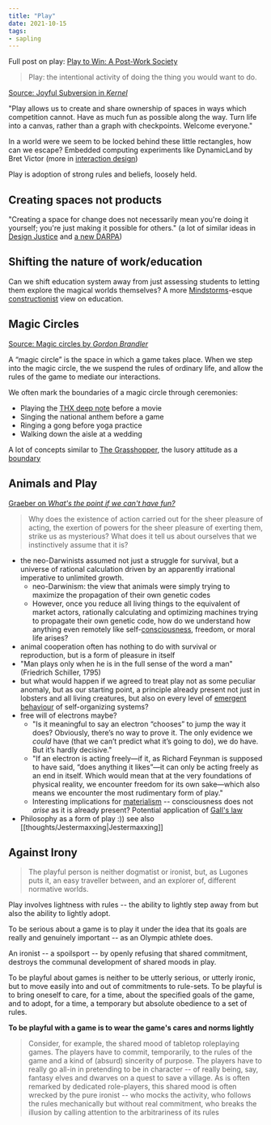 ```yaml
---
title: "Play"
date: 2021-10-15
tags:
- sapling
---
```


Full post on play: [Play to Win: A Post-Work Society](posts/play.md)

> Play: the intentional activity of doing the thing you would want to do. 

[Source: Joyful Subversion in *Kernel*](https://kernel.community/en/learn/module-1/joyful-subversion)

"Play allows us to create and share ownership of spaces in ways which competition cannot. Have as much fun as possible along the way. Turn life into a canvas, rather than a graph with checkpoints. Welcome everyone."

In a world were we seem to be locked behind these little rectangles, how can we escape? Embedded computing experiments like DynamicLand by Bret Victor (more in [interaction design](thoughts/interaction%20design.md))

Play is adoption of strong rules and beliefs, loosely held.

## Creating spaces not products
"Creating a space for change does not necessarily mean you're doing it yourself; you're just making it possible for others." (a lot of similar ideas in [Design Justice](thoughts/Design%20Justice.md) and [a new DARPA](thoughts/research%20institutions.md))

## Shifting the nature of work/education
Can we shift education system away from just assessing students to letting them explore the magical worlds themselves? A more [Mindstorms](thoughts/Mindstorms.md)-esque [constructionist](thoughts/constructionist.md) view on education.

## Magic Circles
[Source: Magic circles by *Gordon Brandler*](https://subconscious.substack.com/p/magic-circles)

A “magic circle” is the space in which a game takes place. When we step into the magic circle, the we suspend the rules of ordinary life, and allow the rules of the game to mediate our interactions.

We often mark the boundaries of a magic circle through ceremonies:
-   Playing the [THX deep note](https://www.youtube.com/watch?v=uYMpMcmpfkI) before a movie
-   Singing the national anthem before a game
-   Ringing a gong before yoga practice
-   Walking down the aisle at a wedding

A lot of concepts similar to [The Grasshopper](thoughts/The%20Grasshopper.md), the lusory attitude as a [boundary](thoughts/boundary%20object.md)

## Animals and Play
[Graeber on *What's the point if we can't have fun?*](https://davidgraeber.org/articles/whats-the-point-if-we-cant-have-fun/)

> Why does the existence of action carried out for the sheer pleasure of acting, the exertion of powers for the sheer pleasure of exerting them, strike us as mysterious? What does it tell us about ourselves that we instinctively assume that it is?

- the neo-Darwinists assumed not just a struggle for survival, but a universe of rational calculation driven by an apparently irrational imperative to unlimited growth.
	- neo-Darwinism: the view that animals were simply trying to maximize the propagation of their own genetic codes
	- However, once you reduce all living things to the equivalent of market actors, rationally calculating and optimizing machines trying to propagate their own genetic code, how do we understand how anything even remotely like self-[consciousness](thoughts/consciousness.md), freedom, or moral life arises?
- animal cooperation often has nothing to do with survival or reproduction, but is a form of pleasure in itself
- "Man plays only when he is in the full sense of the word a man" (Friedrich Schiller, 1795)
- but what would happen if we agreed to treat play not as some peculiar anomaly, but as our starting point, a principle already present not just in lobsters and all living creatures, but also on every level of [emergent behaviour](thoughts/emergent%20behaviour.md) of self-organizing systems?
- free will of electrons maybe?
	- "Is it meaningful to say an electron “chooses” to jump the way it does? Obviously, there’s no way to prove it. The only evidence we _could_ have (that we can’t predict what it’s going to do), we do have. But it’s hardly decisive."
	-  "If an electron is acting freely—if it, as Richard Feynman is supposed to have said, “does anything it likes”—it can only be acting freely as an end in itself. Which would mean that at the very foundations of physical reality, we encounter freedom for its own sake—which also means we encounter the most rudimentary form of play."
	- Interesting implications for [materialism](thoughts/Materialism.md) -- consciousness does not *arise* as it is already present? Potential application of [Gall's law](thoughts/Gall's%20law.md)
- Philosophy as a form of play :)) see also [[thoughts/Jestermaxxing|Jestermaxxing]]

## Against Irony
> The playful person is neither dogmatist or ironist, but, as Lugones puts it, an easy traveller between, and an explorer of, different normative worlds.

Play involves lightness with rules -- the ability to lightly step away from but also the ability to lightly adopt.

To be serious about a game is to play it under the idea that its goals are really and genuinely important -- as an Olympic athlete does. 

An ironist -- a spoilsport -- by openly refusing that shared commitment, destroys the communal development of shared moods in play.

To be playful about games is neither to be utterly serious, or utterly ironic, but to move easily into and out of commitments to rule-sets. To be playful is to bring oneself to care, for a time, about the specified goals of the game, and to adopt, for a time, a temporary but absolute obedience to a set of rules.

**To be playful with a game is to wear the game's cares and norms lightly**

> Consider, for example, the shared mood of tabletop roleplaying games. The players have to commit, temporarily, to the rules of the game and a kind of (absurd) sincerity of purpose. The players have to really go all-in in pretending to be in character -- of really being, say, fantasy elves and dwarves on a quest to save a village. As is often remarked by dedicated role-players, this shared mood is often wrecked by the pure ironist -- who mocks the activity, who follows the rules mechanically but without real commitment, who breaks the illusion by calling attention to the arbitrariness of its rules